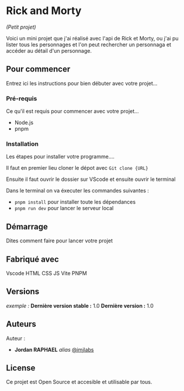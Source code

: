 # Rick and Morty
_(Petit projet)_

Voici un mini projet que j'ai réalisé avec l'api de Rick et Morty, ou j'ai pu lister tous les personnages et l'on peut rechercher un personnaga et accéder au détail d'un personnage.

## Pour commencer

Entrez ici les instructions pour bien débuter avec votre projet...

### Pré-requis

Ce qu'il est requis pour commencer avec votre projet...

- Node.js
- pnpm

### Installation

Les étapes pour installer votre programme....

Il faut en premier lieu cloner le dépot avec `Git clone {URL}`

Ensuite il faut ouvrir le dossier sur VScode et ensuite ouvrir le terminal

Dans le terminal on va éxecuter les commandes suivantes :

- `pnpm install` pour installer toute les dépendances
- `pnpm run dev` pour lancer le serveur local


## Démarrage

Dites comment faire pour lancer votre projet

## Fabriqué avec

Vscode
HTML
CSS
JS
Vite
PNPM

## Versions
_exemple :_
**Dernière version stable :** 1.0
**Dernière version :** 1.0

## Auteurs
Auteur :
* **Jordan RAPHAEL** _alias_ [@imjlabs](https://github.com/imjlabs)


## License

Ce projet est Open Source et accesible et utilisable par tous.
